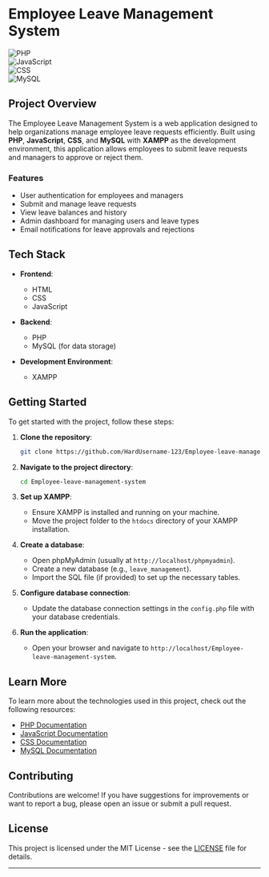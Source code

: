 # Employee Leave Management System

![PHP](https://img.shields.io/badge/PHP-777BB4?style=flat&logo=php&logoColor=white)  
![JavaScript](https://img.shields.io/badge/JavaScript-F7DF1E?style=flat&logo=javascript&logoColor=black)  
![CSS](https://img.shields.io/badge/CSS-1572B6?style=flat&logo=css3&logoColor=white)  
![MySQL](https://img.shields.io/badge/MySQL-4479A1?style=flat&logo=mysql&logoColor=white)  

## Project Overview

The Employee Leave Management System is a web application designed to help organizations manage employee leave requests efficiently. Built using **PHP**, **JavaScript**, **CSS**, and **MySQL** with **XAMPP** as the development environment, this application allows employees to submit leave requests and managers to approve or reject them.

### Features

- User authentication for employees and managers
- Submit and manage leave requests
- View leave balances and history
- Admin dashboard for managing users and leave types
- Email notifications for leave approvals and rejections

## Tech Stack

- **Frontend**: 
  - HTML
  - CSS
  - JavaScript

- **Backend**: 
  - PHP
  - MySQL (for data storage)

- **Development Environment**: 
  - XAMPP

## Getting Started

To get started with the project, follow these steps:

1. **Clone the repository**:
   ```bash
   git clone https://github.com/HardUsername-123/Employee-leave-management-system.git
   ```

2. **Navigate to the project directory**:
   ```bash
   cd Employee-leave-management-system
   ```

3. **Set up XAMPP**:
   - Ensure XAMPP is installed and running on your machine.
   - Move the project folder to the `htdocs` directory of your XAMPP installation.

4. **Create a database**:
   - Open phpMyAdmin (usually at `http://localhost/phpmyadmin`).
   - Create a new database (e.g., `leave_management`).
   - Import the SQL file (if provided) to set up the necessary tables.

5. **Configure database connection**:
   - Update the database connection settings in the `config.php` file with your database credentials.

6. **Run the application**:
   - Open your browser and navigate to `http://localhost/Employee-leave-management-system`.

## Learn More

To learn more about the technologies used in this project, check out the following resources:

- [PHP Documentation](https://www.php.net/docs.php)
- [JavaScript Documentation](https://developer.mozilla.org/en-US/docs/Web/JavaScript)
- [CSS Documentation](https://developer.mozilla.org/en-US/docs/Web/CSS)
- [MySQL Documentation](https://dev.mysql.com/doc/)

## Contributing

Contributions are welcome! If you have suggestions for improvements or want to report a bug, please open an issue or submit a pull request.

## License

This project is licensed under the MIT License - see the [LICENSE](LICENSE) file for details.

---
